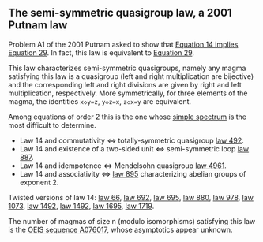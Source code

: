 ## The semi-symmetric quasigroup law, a 2001 Putnam law

Problem A1 of the 2001 Putnam asked to show that [Equation 14 implies Equation 29](https://teorth.github.io/equational_theories/blueprint/implications-chapter.html#14_implies_29). In fact, this law is equivalent to [Equation 29](https://teorth.github.io/equational_theories/implications/?29).

This law characterizes semi-symmetric quasigroups, namely any magma satisfying this law is a quasigroup (left and right multiplication are bijective) and the corresponding left and right divisions are given by right and left multiplication, respectively.  More symmetrically, for three elements of the magma, the identities `x◇y=z`, `y◇z=x`, `z◇x=y` are equivalent.

Among equations of order 2 this is the one whose [simple spectrum](https://leanprover.zulipchat.com/#narrow/channel/458659-Equational/topic/Simple.20and.20.28sub.29directly.20irreducible.20spectrum) is the most difficult to determine.

- Law 14 and commutativity ⇔ totally-symmetric quasigroup [law 492](https://teorth.github.io/equational_theories/implications/?492).
- Law 14 and existence of a two-sided unit ⇔ semi-symmetric loop [law 887](https://teorth.github.io/equational_theories/implications/?887).
- Law 14 and idempotence ⇔ Mendelsohn quasigroup [law 4961](https://teorth.github.io/equational_theories/implications/?4961).
- Law 14 and associativity ⇔ [law 895](https://teorth.github.io/equational_theories/implications/?895) characterizing abelian groups of exponent 2.

Twisted versions of law 14: [law 66](https://teorth.github.io/equational_theories/implications/?66), [law 692](https://teorth.github.io/equational_theories/implications/?692), [law 695](https://teorth.github.io/equational_theories/implications/?695), [law 880](https://teorth.github.io/equational_theories/implications/?880), [law 978](https://teorth.github.io/equational_theories/implications/?978), [law 1073](https://teorth.github.io/equational_theories/implications/?1073), [law 1492](https://teorth.github.io/equational_theories/implications/?1492), [law 1492](https://teorth.github.io/equational_theories/implications/?1496), [law 1695](https://teorth.github.io/equational_theories/implications/?1695), [law 1719](https://teorth.github.io/equational_theories/implications/?1719).

The number of magmas of size n (modulo isomorphisms) satisfying this law is the [OEIS sequence A076017](https://oeis.org/A076017), whose asymptotics appear unknown.
